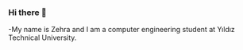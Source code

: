 ### Hi there 👋

-My name is Zehra and I am a computer engineering student at Yıldız Technical University.


